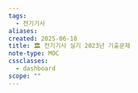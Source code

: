 ```yaml
---
tags:
  - 전기기사
aliases: 
created: 2025-06-18
title: 🏛️ 전기기사 실기 2023년 기출문제
note-type: MOC
cssclasses:
  - dashboard
scope: ""
---
```

